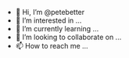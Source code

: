 - 👋 Hi, I’m @petebetter
- 👀 I’m interested in ...
- 🌱 I’m currently learning ...
- 💞️ I’m looking to collaborate on ...
- 📫 How to reach me ...

<!---
petebetter/petebetter is a ✨ special ✨ repository because its `README.md` (this file) appears on your GitHub profile.
You can click the Preview link to take a look at your changes.
--->
